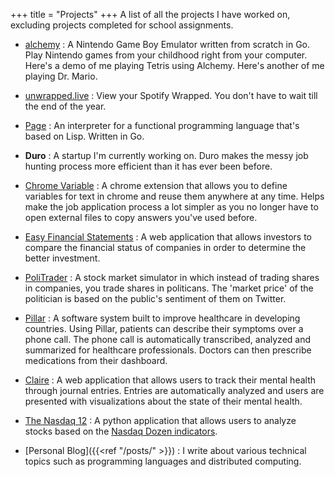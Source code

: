 +++
title = "Projects"
+++
A list of all the projects I have worked on, excluding projects completed for school assignments.

- [alchemy](https://github.com/shafinsiddique/alchemy) : A Nintendo Game Boy Emulator written from scratch in Go. Play Nintendo games from your childhood right from your computer. Here's a demo of me playing Tetris using Alchemy. Here's another of me playing Dr. Mario.

- [unwrapped.live](https://unwrapped.live) : View your Spotify Wrapped. You don't have to wait till the end of the year.

- [Page](https://github.com/shafinsiddique/page) : An interpreter for a functional programming language that's based on Lisp. Written in Go.

- **Duro** : A startup I'm currently working on. Duro makes the messy job hunting process more efficient than it has ever been before.

- [Chrome Variable](https://chrome.google.com/webstore/detail/chrome-variable/eiepnmajeaiikmnepmkiejihnbfndekg) : A chrome extension that allows you to define variables for text in chrome and reuse them anywhere at any time. Helps make the job application process a lot simpler as you no longer have to open external files to copy answers you've used before.

- [Easy Financial Statements](https://github.com/shafinsiddique/EasyFinancialStatements) : A web application that allows investors to compare the financial status of companies in order to determine the better investment.  

- [PoliTrader](https://github.com/shafinsiddique/PoliTrader-Flask) : A stock market simulator in which instead of trading shares in companies, you trade shares in politicans. The 'market price' of the politician is based on the public's sentiment of them on Twitter.

- [Pillar](https://github.com/shafinsiddique/pillar) : A software system built to improve healthcare in developing countries. Using Pillar, patients can describe their symptoms over a phone call. The phone call is automatically transcribed, analyzed and summarized for healthcare professionals. Doctors can then prescribe medications from their dashboard.

- [Claire](https://github.com/shafinsiddique/Claire) : A web application that allows users to track their mental health through journal entries. Entries are automatically analyzed and users are presented with visualizations about the state of their mental health.

- [The Nasdaq 12](https://github.com/shafinsiddique/TheNasdaq12) : A python application that allows users to analyze stocks based on the [Nasdaq Dozen indicators](http://www.eitc.org/research-opportunities/investments-fintech-law-and-emerging-startup-iindustries/the-economy-the-stock-market-investments-wealth-management/investment-and-the-economy/how-to-evaluate-stock-performance/the-nasdaq-dozen).

- [Personal Blog]({{<ref "/posts/" >}}) : I write about various technical topics such as programming languages and distributed computing.

